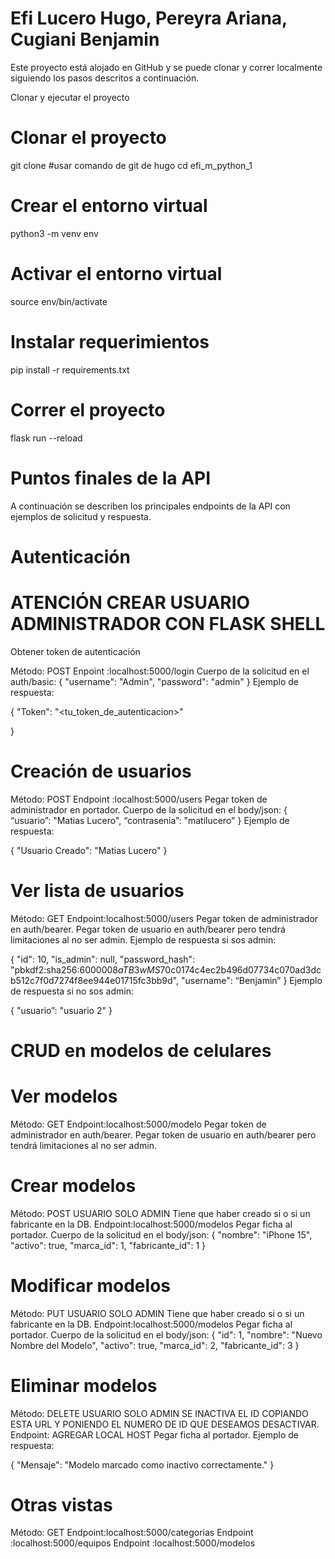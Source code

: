 # Efi Lucero Hugo, Pereyra Ariana, Cugiani Benjamin

Este proyecto está alojado en GitHub y se puede clonar y correr localmente siguiendo los pasos descritos a continuación.

Clonar y ejecutar el proyecto
# Clonar el proyecto
git clone #usar comando de git de hugo
cd efi_m_python_1

# Crear el entorno virtual
python3 -m venv env

# Activar el entorno virtual
source env/bin/activate

# Instalar requerimientos
pip install -r requirements.txt

# Correr el proyecto
flask run --reload

# Puntos finales de la API

A continuación se describen los principales endpoints de la API con ejemplos de solicitud y respuesta.

# Autenticación
# ATENCIÓN CREAR USUARIO ADMINISTRADOR CON FLASK SHELL
Obtener token de autenticación

Método: POST
Enpoint :localhost:5000/login
Cuerpo de la solicitud en el auth/basic:
{
    "username": "Admin",
    "password": "admin"
}
Ejemplo de respuesta:

{
    "Token": "<tu_token_de_autenticacion>"

}
# Creación de usuarios
Método: POST
Endpoint :localhost:5000/users
Pegar token de administrador en portador.
Cuerpo de la solicitud en el body/json:
{
    “usuario”: "Matias Lucero",
    “contrasenia”: "matilucero"
}
Ejemplo de respuesta:

{
  "Usuario Creado": "Matias Lucero"
}
# Ver lista de usuarios
Método: GET
Endpoint:localhost:5000/users
Pegar token de administrador en auth/bearer.
Pegar token de usuario en auth/bearer pero tendrá limitaciones al no ser admin.
Ejemplo de respuesta si sos admin:

  {
    "id": 10,
    "is_admin": null,
    "password_hash": "pbkdf2:sha256:600000$8aTB3wMS$70c0174c4ec2b496d07734c070ad3dcb512c7f0d7274f8ee944e01715fc3bb9d",
    "username": “Benjamin”
  }
Ejemplo de respuesta si no sos admin:

{
    "usuario”: "usuario 2"
  }
# CRUD en modelos de celulares
# Ver modelos
Método: GET
Endpoint:localhost:5000/modelo
Pegar token de administrador en auth/bearer.
Pegar token de usuario en auth/bearer pero tendrá limitaciones al no ser admin.
# Crear modelos
Método: POST
USUARIO SOLO ADMIN
Tiene que haber creado si o si un fabricante en la DB.
Endpoint:localhost:5000/modelos
Pegar ficha al portador.
Cuerpo de la solicitud en el body/json:
{
    "nombre": "iPhone 15",
    "activo": true,
    "marca_id": 1,
    "fabricante_id": 1
}
# Modificar modelos
Método: PUT
USUARIO SOLO ADMIN
Tiene que haber creado si o si un fabricante en la DB.
Endpoint:localhost:5000/modelos
Pegar ficha al portador.
Cuerpo de la solicitud en el body/json:
{
  "id": 1,
  "nombre": "Nuevo Nombre del Modelo",
  "activo": true,
  "marca_id": 2,
  "fabricante_id": 3
 }
# Eliminar modelos
Método: DELETE
USUARIO SOLO ADMIN
SE INACTIVA EL ID COPIANDO ESTA URL Y PONIENDO EL NUMERO DE ID QUE DESEAMOS DESACTIVAR.
Endpoint: AGREGAR LOCAL HOST 
Pegar ficha al portador.
Ejemplo de respuesta:

{
  "Mensaje": "Modelo marcado como inactivo correctamente."
}
# Otras vistas
Método: GET
Endpoint:localhost:5000/categorias
Endpoint :localhost:5000/equipos
Endpoint :localhost:5000/modelos